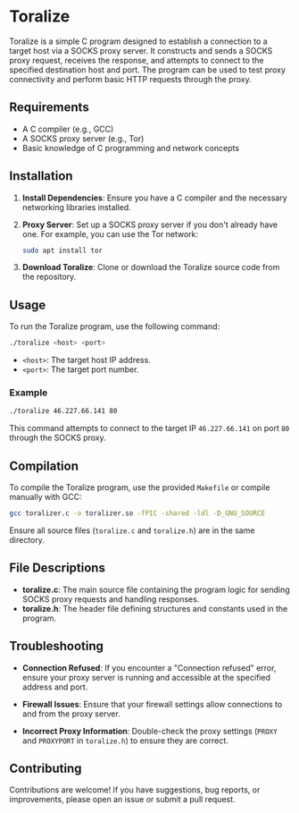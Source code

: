 # Toralize

Toralize is a simple C program designed to establish a connection to a target host via a SOCKS proxy server. It constructs and sends a SOCKS proxy request, receives the response, and attempts to connect to the specified destination host and port. The program can be used to test proxy connectivity and perform basic HTTP requests through the proxy.

## Requirements

- A C compiler (e.g., GCC)
- A SOCKS proxy server (e.g., Tor)
- Basic knowledge of C programming and network concepts

## Installation

1. **Install Dependencies**: Ensure you have a C compiler and the necessary networking libraries installed.
   
2. **Proxy Server**: Set up a SOCKS proxy server if you don't already have one. For example, you can use the Tor network:

   ```bash
   sudo apt install tor
   ```

3. **Download Toralize**: Clone or download the Toralize source code from the repository.

## Usage

To run the Toralize program, use the following command:

```bash
./toralize <host> <port>
```

- `<host>`: The target host IP address.
- `<port>`: The target port number.

### Example

```bash
./toralize 46.227.66.141 80
```

This command attempts to connect to the target IP `46.227.66.141` on port `80` through the SOCKS proxy.

## Compilation

To compile the Toralize program, use the provided `Makefile` or compile manually with GCC:

```bash
gcc toralizer.c -o toralizer.so -fPIC -shared -ldl -D_GNU_SOURCE
```

Ensure all source files (`toralize.c` and `toralize.h`) are in the same directory.

## File Descriptions

- **toralize.c**: The main source file containing the program logic for sending SOCKS proxy requests and handling responses.
- **toralize.h**: The header file defining structures and constants used in the program.

## Troubleshooting

- **Connection Refused**: If you encounter a "Connection refused" error, ensure your proxy server is running and accessible at the specified address and port.

- **Firewall Issues**: Ensure that your firewall settings allow connections to and from the proxy server.

- **Incorrect Proxy Information**: Double-check the proxy settings (`PROXY` and `PROXYPORT` in `toralize.h`) to ensure they are correct.

## Contributing

Contributions are welcome! If you have suggestions, bug reports, or improvements, please open an issue or submit a pull request.